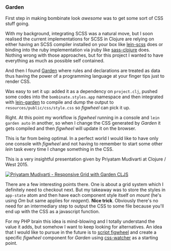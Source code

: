 ### Garden

First step in making bombinate look *awesome* was to get some sort of CSS stuff going.

With my background, integrating SCSS was a natural move, but I soon realised the current implementations for SCSS in Clojure are relying on either having an SCSS compiler installed on your box like [lein-scss](https://github.com/bluegray/lein-scss) does or binding into the ruby implementation via jruby like [sass-clojure](https://github.com/mylesmegyesi/sass-clojure) does. Nothing wrong with those approaches, but for this project I wanted to have everything as much as possible self contained.

And then I found [Garden](https://github.com/noprompt/garden) where rules and declarations are treated as data thus having the power of a programming language at your finger tips just to render CSS.

Was easy to set it up: added it as a dependency on ```project.clj```, pushed some codes into the ```bombinate.styles.app``` namespace and then integrated with [lein-garden](https://github.com/noprompt/lein-garden#preface) to compile and dump the output to ```resources/public/css/style.css``` so *figwheel* can pick it up.

Right. At this point my workflow is *figwheel* running in a console and ```lein garden auto``` in another, so when I change the CSS generated by *Garden* it gets compiled and then *figwheel* will update it on the browser.

This is far from being optimal. In a perfect world I would like to have only one console with *figwheel* and not having to remember to start some other *lein* task every time I change something in the CSS.

This is a very insightful presentation given by Priyatam Mudivarti at Clojure / West 2015.

[![Priyatam Mudivarti - Responsive Grid with Garden CLJS](http://img.youtube.com/vi/-jnJGNDoSXc/0.jpg)](https://www.youtube.com/watch?v=-jnJGNDoSXc "Priyatam Mudivarti - Responsive Grid with Garden CLJS")

There are a few interesting points there. One is about a grid system which I definitely need to checkout next. But my takeaway was to store the styles in ```app-state``` atom and then have each component style itself on *mount* (he's using *Om* but same applies for *reagent*).
**Nice trick**. Obviously there's no need for an intermediary step to output the CSS to some file because you'll end up with the CSS as a javascript function.

For my PHP brain this idea is mind-blowing and I totally understand the value it adds, but somehow I want to keep looking for alternatives. An idea that I would like to pursue in the future is to [script figwheel](https://github.com/bhauman/lein-figwheel#scripting-with-component) and create a specific *figwheel* component for *Garden* using [css-watcher](https://github.com/bhauman/lein-figwheel/tree/master/sidecar#adding-the-css-watcher-component) as a starting point.
